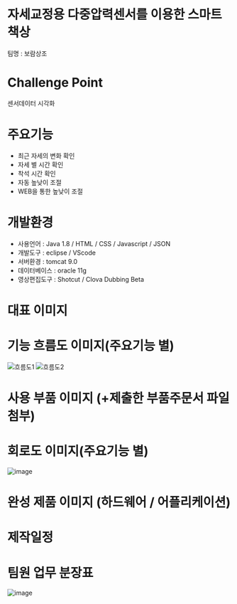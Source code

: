# 자세교정용 다중압력센서를 이용한 스마트 책상
팀명 : 보람상조
# Challenge Point
센서데이터 시각화

# 주요기능
- 최근 자세의 변화 확인
- 자세 별 시간 확인
- 착석 시간 확인
- 자동 높낮이 조절
- WEB을 통한 높낮이 조절
# 개발환경
- 사용언어 : Java 1.8 / HTML / CSS / Javascript / JSON
- 개발도구 : eclipse / VScode
- 서버환경 : tomcat 9.0
- 데이터베이스 : oracle 11g
- 영상편집도구 : Shotcut / Clova Dubbing Beta
# 대표 이미지

# 기능 흐름도 이미지(주요기능 별)
![흐름도1](https://user-images.githubusercontent.com/97682042/158283956-d0586928-212f-4a7d-af46-d295892db43b.PNG)
![흐름도2](https://user-images.githubusercontent.com/97682042/158284013-b1ad5a4f-23f1-4f7c-a566-ba140b63c77c.PNG)
# 사용 부품 이미지 (+제출한 부품주문서 파일 첨부)
# 회로도 이미지(주요기능 별)
![image](https://user-images.githubusercontent.com/97682042/158284278-ce3cfc03-a867-4edf-a2f8-360a5184fc07.png)
# 완성 제품 이미지 (하드웨어 / 어플리케이션)
# 제작일정
# 팀원 업무 분장표
![image](https://user-images.githubusercontent.com/97682042/158284420-0fde0c50-8e92-4920-9ce9-bc939ab573c7.png)

